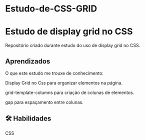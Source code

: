 # Estudo-de-CSS-GRID


# Estudo de display grid no CSS

 Repositório criado durante estudo do uso de display grid no CSS.
## Aprendizados

O que este estudo me trouxe de conhecimento:

Display Grid no Css para organizar elementos na página.

grid-template-columns para criação de colunas de elementos.

gap para espaçamento entre colunas.
## 🛠 Habilidades
CSS


